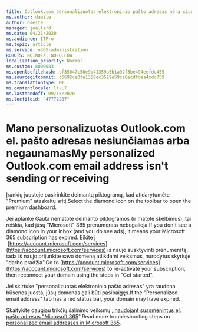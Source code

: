 ```yaml
---
title: Outlook.com personalizuotas elektroninio pašto adresas nėra siunčiamas arba gaunamas
ms.author: daeite
author: daeite
manager: joallard
ms.date: 04/21/2020
ms.audience: ITPro
ms.topic: article
ms.service: o365-administration
ROBOTS: NOINDEX, NOFOLLOW
localization_priority: Normal
ms.custom: 8000083
ms.openlocfilehash: cf35047c58e9b41359a5b1a92f3be494eefde455
ms.sourcegitcommit: c6692ce0fa1358ec3529e59ca0ecdfdea4cdc759
ms.translationtype: MT
ms.contentlocale: lt-LT
ms.lasthandoff: 09/15/2020
ms.locfileid: "47772287"
---
```

# <a name="my-personalized-outlookcom-email-address-isnt-sending-or-receiving"></a><span data-ttu-id="0764a-102">Mano personalizuotas Outlook.com el. pašto adresas nesiunčiamas arba negaunamas</span><span class="sxs-lookup"><span data-stu-id="0764a-102">My personalized Outlook.com email address isn't sending or receiving</span></span>

<span data-ttu-id="0764a-103">Įrankių juostoje pasirinkite deimantų piktogramą, kad atidarytumėte "Premium" ataskaitų sritį.</span><span class="sxs-lookup"><span data-stu-id="0764a-103">Select the diamond icon on the toolbar to open the premium dashboard.</span></span>

<span data-ttu-id="0764a-104">Jei aplanke Gauta nematote deimanto piktogramos (ir matote skelbimus), tai reiškia, kad jūsų "Microsoft" 365 prenumerata nebegalioja.</span><span class="sxs-lookup"><span data-stu-id="0764a-104">If you don't see a diamond icon in your inbox (and you do see ads), it means your Microsoft 365 subscription has expired.</span></span> <span data-ttu-id="0764a-105">Eikite į  [https://account.microsoft.com/services](https://account.microsoft.com/services) iš naujo suaktyvinti prenumeratą, tada iš naujo prijunkite savo domeną atlikdami veiksmus, nurodytus skyriuje "darbo pradžia".</span><span class="sxs-lookup"><span data-stu-id="0764a-105">Go to [https://account.microsoft.com/services](https://account.microsoft.com/services) to re-activate your subscription, then reconnect your domain using the steps in "Get started".</span></span>

<span data-ttu-id="0764a-106">Jei skirtuke "personalizuotas elektroninio pašto adresas" yra raudona būsenos juosta, jūsų domenas gali būti pasibaigęs.</span><span class="sxs-lookup"><span data-stu-id="0764a-106">If the "Personalized email address" tab has a red status bar, your domain may have expired.</span></span>

<span data-ttu-id="0764a-107">Skaitykite daugiau trikčių šalinimo veiksmų [, naudojant suasmenintus el. pašto adresus "Microsoft 365](https://support.office.com/article/75416a58-b225-4c02-8c07-8979403b427b?wt.mc_id=Office_Outlook_com_Alchemy)".</span><span class="sxs-lookup"><span data-stu-id="0764a-107">Read more troubleshooting steps on [personalized email addresses in Microsoft 365](https://support.office.com/article/75416a58-b225-4c02-8c07-8979403b427b?wt.mc_id=Office_Outlook_com_Alchemy).</span></span>